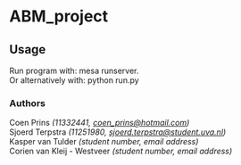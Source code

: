 # ABM_project
## Usage
Run program with: mesa runserver. </br>
Or alternatively with: python run.py

### Authors
Coen Prins *(11332441, coen_prins@hotmail.com)*</br>
Sjoerd Terpstra *(11251980, sjoerd.terpstra@student.uva.nl)*</br>
Kasper van Tulder *(student number, email address)*</br>
Corien van Kleij - Westveer *(student number, email address)*
